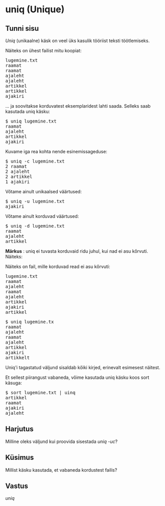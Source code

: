 # uniq (Unique)

## Tunni sisu

*Uniq* (unikaalne) käsk on veel üks kasulik tööriist teksti töötlemiseks.

Näiteks on ühest failist mitu koopiat:


<pre>
lugemine.txt
raamat
raamat
ajaleht
ajaleht
artikkel
artikkel
ajakiri
</pre>

... ja soovitakse korduvatest eksemplaridest lahti saada. Selleks saab kasutada uniq käsku:

<pre>$ uniq lugemine.txt
raamat
ajaleht
artikkel
ajakiri</pre>

Kuvame iga rea kohta nende esinemissageduse:

<pre>$ uniq -c lugemine.txt
2 raamat
2 ajaleht
2 artikkel
1 ajakiri</pre>

Vőtame ainult unikaalsed väärtused:

<pre>$ uniq -u lugemine.txt
ajakiri</pre>

Vőtame ainult korduvad väärtused:

<pre>$ uniq -d lugemine.txt
raamat
ajaleht
artikkel
</pre>

<b>Märkus</b> : uniq ei tuvasta korduvaid ridu juhul, kui nad ei asu kőrvuti. Näiteks:

Näiteks on fail, mille korduvad read ei asu kőrvuti:

<pre>
lugemine.txt
raamat
ajaleht
raamat
ajaleht
artikkel
ajakiri
artikkel
</pre>

<pre>$ uniq lugemine.tx
raamat
ajaleht
raamat
ajaleht
artikkel
ajakiri
artikkelt</pre>

Uniq'i tagastatud väljund sisaldab kőiki kirjed, erinevalt esimesest näitest.

Et sellest piirangust vabaneda, vőime kasutada uniq käsku koos sort käsuga:

<pre>
$ sort lugemine.txt | uinq
artikkel
raamat
ajakiri
ajaleht</pre>

## Harjutus

Milline oleks väljund kui proovida sisestada *uniq -uc*?

## Küsimus

Millist käsku kasutada, et vabaneda kordustest failis?

## Vastus

*uniq*
